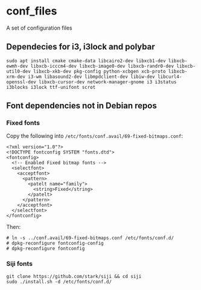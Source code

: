 # conf_files
A set of configuration files

## Dependecies for i3, i3lock and polybar
```
sudo apt install cmake cmake-data libcairo2-dev libxcb1-dev libxcb-ewmh-dev libxcb-icccm4-dev libxcb-image0-dev libxcb-randr0-dev libxcb-util0-dev libxcb-xkb-dev pkg-config python-xcbgen xcb-proto libxcb-xrm-dev i3-wm libasound2-dev libmpdclient-dev libiw-dev libcurl4-openssl-dev libxcb-cursor-dev network-manager-gnome i3 i3status i3blocks i3lock ttf-unifont scrot
```
## Font dependencies not in Debian repos
### Fixed fonts
Copy the following into `/etc/fonts/conf.avail/69-fixed-bitmaps.conf`:
```
<?xml version="1.0"?>
<!DOCTYPE fontconfig SYSTEM "fonts.dtd">
<fontconfig>
  <!-- Enabled Fixed bitmap fonts -->
  <selectfont>
    <acceptfont>
      <pattern>
        <patelt name="family">
          <string>Fixed</string>
        </patelt>
      </pattern>
    </acceptfont>
  </selectfont>
</fontconfig>
```
Then:
```
# ln -s ../conf.avail/69-fixed-bitmaps.conf /etc/fonts/conf.d/
# dpkg-reconfigure fontconfig-config
# dpkg-reconfigure fontconfig
```
### Siji fonts
```
git clone https://github.com/stark/siji && cd siji
sudo ./install.sh -d /etc/fonts/conf.d/
```
